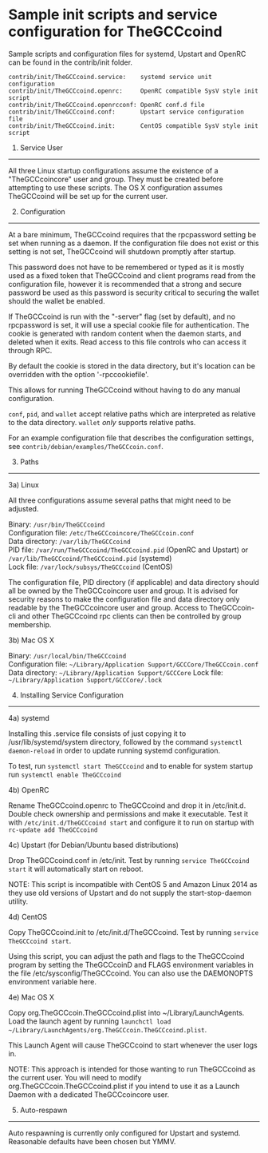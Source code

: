 Sample init scripts and service configuration for TheGCCcoind
==========================================================

Sample scripts and configuration files for systemd, Upstart and OpenRC
can be found in the contrib/init folder.

    contrib/init/TheGCCcoind.service:    systemd service unit configuration
    contrib/init/TheGCCcoind.openrc:     OpenRC compatible SysV style init script
    contrib/init/TheGCCcoind.openrcconf: OpenRC conf.d file
    contrib/init/TheGCCcoind.conf:       Upstart service configuration file
    contrib/init/TheGCCcoind.init:       CentOS compatible SysV style init script

1. Service User
---------------------------------

All three Linux startup configurations assume the existence of a "TheGCCcoincore" user
and group.  They must be created before attempting to use these scripts.
The OS X configuration assumes TheGCCcoind will be set up for the current user.

2. Configuration
---------------------------------

At a bare minimum, TheGCCcoind requires that the rpcpassword setting be set
when running as a daemon.  If the configuration file does not exist or this
setting is not set, TheGCCcoind will shutdown promptly after startup.

This password does not have to be remembered or typed as it is mostly used
as a fixed token that TheGCCcoind and client programs read from the configuration
file, however it is recommended that a strong and secure password be used
as this password is security critical to securing the wallet should the
wallet be enabled.

If TheGCCcoind is run with the "-server" flag (set by default), and no rpcpassword is set,
it will use a special cookie file for authentication. The cookie is generated with random
content when the daemon starts, and deleted when it exits. Read access to this file
controls who can access it through RPC.

By default the cookie is stored in the data directory, but it's location can be overridden
with the option '-rpccookiefile'.

This allows for running TheGCCcoind without having to do any manual configuration.

`conf`, `pid`, and `wallet` accept relative paths which are interpreted as
relative to the data directory. `wallet` *only* supports relative paths.

For an example configuration file that describes the configuration settings,
see `contrib/debian/examples/TheGCCcoin.conf`.

3. Paths
---------------------------------

3a) Linux

All three configurations assume several paths that might need to be adjusted.

Binary:              `/usr/bin/TheGCCcoind`  
Configuration file:  `/etc/TheGCCcoincore/TheGCCcoin.conf`  
Data directory:      `/var/lib/TheGCCcoind`  
PID file:            `/var/run/TheGCCcoind/TheGCCcoind.pid` (OpenRC and Upstart) or `/var/lib/TheGCCcoind/TheGCCcoind.pid` (systemd)  
Lock file:           `/var/lock/subsys/TheGCCcoind` (CentOS)  

The configuration file, PID directory (if applicable) and data directory
should all be owned by the TheGCCcoincore user and group.  It is advised for security
reasons to make the configuration file and data directory only readable by the
TheGCCcoincore user and group.  Access to TheGCCcoin-cli and other TheGCCcoind rpc clients
can then be controlled by group membership.

3b) Mac OS X

Binary:              `/usr/local/bin/TheGCCcoind`  
Configuration file:  `~/Library/Application Support/GCCCore/TheGCCcoin.conf`  
Data directory:      `~/Library/Application Support/GCCCore`
Lock file:           `~/Library/Application Support/GCCCore/.lock`

4. Installing Service Configuration
-----------------------------------

4a) systemd

Installing this .service file consists of just copying it to
/usr/lib/systemd/system directory, followed by the command
`systemctl daemon-reload` in order to update running systemd configuration.

To test, run `systemctl start TheGCCcoind` and to enable for system startup run
`systemctl enable TheGCCcoind`

4b) OpenRC

Rename TheGCCcoind.openrc to TheGCCcoind and drop it in /etc/init.d.  Double
check ownership and permissions and make it executable.  Test it with
`/etc/init.d/TheGCCcoind start` and configure it to run on startup with
`rc-update add TheGCCcoind`

4c) Upstart (for Debian/Ubuntu based distributions)

Drop TheGCCcoind.conf in /etc/init.  Test by running `service TheGCCcoind start`
it will automatically start on reboot.

NOTE: This script is incompatible with CentOS 5 and Amazon Linux 2014 as they
use old versions of Upstart and do not supply the start-stop-daemon utility.

4d) CentOS

Copy TheGCCcoind.init to /etc/init.d/TheGCCcoind. Test by running `service TheGCCcoind start`.

Using this script, you can adjust the path and flags to the TheGCCcoind program by
setting the TheGCCcoinD and FLAGS environment variables in the file
/etc/sysconfig/TheGCCcoind. You can also use the DAEMONOPTS environment variable here.

4e) Mac OS X

Copy org.TheGCCcoin.TheGCCcoind.plist into ~/Library/LaunchAgents. Load the launch agent by
running `launchctl load ~/Library/LaunchAgents/org.TheGCCcoin.TheGCCcoind.plist`.

This Launch Agent will cause TheGCCcoind to start whenever the user logs in.

NOTE: This approach is intended for those wanting to run TheGCCcoind as the current user.
You will need to modify org.TheGCCcoin.TheGCCcoind.plist if you intend to use it as a
Launch Daemon with a dedicated TheGCCcoincore user.

5. Auto-respawn
-----------------------------------

Auto respawning is currently only configured for Upstart and systemd.
Reasonable defaults have been chosen but YMMV.
